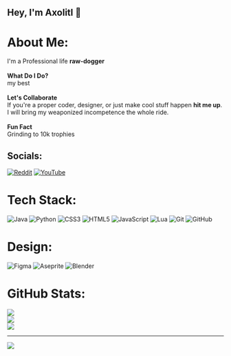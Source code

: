 ## Hey, I'm Axolitl 👋

# About Me:
I'm a Professional life **raw-dogger**<br><br>**What Do I Do?**<br>my best<br><br>**Let's Collaborate**<br>If you're a proper coder, designer, or just make cool stuff happen **hit me up**.<br>I will bring my weaponized incompetence the whole ride.<br><br>**Fun Fact**<br>Grinding to 10k trophies


## Socials:
[![Reddit](https://img.shields.io/badge/Reddit-%23FF4500.svg?logo=Reddit&logoColor=white)](https://reddit.com/user/Axol1tl) [![YouTube](https://img.shields.io/badge/YouTube-%23FF0000.svg?logo=YouTube&logoColor=white)](https://youtube.com/@UCCm_NdinV97KX1xECMgb3EQ) 

# Tech Stack:
![Java](https://img.shields.io/badge/java-%23ED8B00.svg?style=for-the-badge&logo=openjdk&logoColor=white) ![Python](https://img.shields.io/badge/python-3670A0?style=for-the-badge&logo=python&logoColor=ffdd54) ![CSS3](https://img.shields.io/badge/css3-%231572B6.svg?style=for-the-badge&logo=css3&logoColor=white) ![HTML5](https://img.shields.io/badge/html5-%23E34F26.svg?style=for-the-badge&logo=html5&logoColor=white)  ![JavaScript](https://img.shields.io/badge/javascript-%23323330.svg?style=for-the-badge&logo=javascript&logoColor=%23F7DF1E) ![Lua](https://img.shields.io/badge/lua-%232C2D72.svg?style=for-the-badge&logo=lua&logoColor=white) ![Git](https://img.shields.io/badge/git-%23F05033.svg?style=for-the-badge&logo=git&logoColor=white) ![GitHub](https://img.shields.io/badge/github-%23121011.svg?style=for-the-badge&logo=github&logoColor=white)

# Design:
![Figma](https://img.shields.io/badge/figma-%23F24E1E.svg?style=for-the-badge&logo=figma&logoColor=white) ![Aseprite](https://img.shields.io/badge/Aseprite-FFFFFF?style=for-the-badge&logo=Aseprite&logoColor=#7D929E) ![Blender](https://img.shields.io/badge/blender-%23F5792A.svg?style=for-the-badge&logo=blender&logoColor=white)

# GitHub Stats:
![](https://github-readme-stats.vercel.app/api?username=Axolitl&theme=dark&hide_border=true&include_all_commits=false&count_private=false)<br/>
![](https://nirzak-streak-stats.vercel.app/?user=Axolitl&theme=dark&hide_border=true)<br/>
![](https://github-readme-stats.vercel.app/api/top-langs/?username=Axolitl&theme=dark&hide_border=true&include_all_commits=false&count_private=false&layout=compact)

---
[![](https://visitcount.itsvg.in/api?id=Axolitl&icon=0&color=0)](https://visitcount.itsvg.in)

<!-- Proudly created with GPRM ( https://gprm.itsvg.in ) -->
